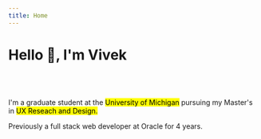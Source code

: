 ```yaml
---
title: Home
---
```

# Hello 👋, I'm **Vivek**
<br />
<br />
<br />
I'm a graduate student at the <mark>University of Michigan</mark> pursuing my Master's in <mark>UX Reseach and Design.</mark> 

Previously a full stack web developer at Oracle for 4 years.

